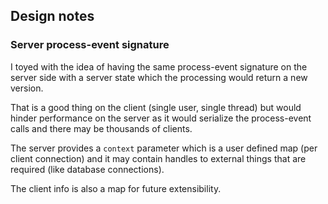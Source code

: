 ## Design notes

### Server process-event signature

I toyed with the idea of having the same process-event signature on the server side
with a server state which the processing would return a new version.

That is a good thing on the client (single user, single thread) but would hinder performance
on the server as it would serialize the process-event calls and there may be thousands of
clients.

The server provides a `context` parameter which is a user defined map (per client connection)
and it may contain handles to external things that are required (like database connections).

The client info is also a map for future extensibility.